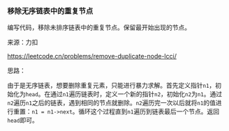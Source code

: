 ### 移除无序链表中的重复节点

编写代码，移除未排序链表中的重复节点。保留最开始出现的节点。

来源：力扣

https://leetcode.cn/problems/remove-duplicate-node-lcci/



思路：

​	由于是无序链表，想要删除重复元素，只能进行暴力求解。首先定义指针`n1`，初始化为`head`。在通过`n1`遍历链表时，定义一个新的指针`n2`，初始化`n2`为`n1`。通过`n2`遍历`n1`之后的链表，遇到相同的节点就删除。`n2`遍历完一次以后就将`n1`的值进行重置：`n1 = n1->next`。循环这个过程直到`n1`遍历到链表最后一个节点。返回`head`即可。